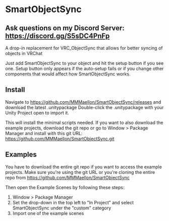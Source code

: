 # SmartObjectSync

## Ask questions on my Discord Server: <https://discord.gg/S5sDC4PnFp>

A drop-in replacement for VRC_ObjectSync that allows for better syncing of objects in VRChat

Just add SmartObjectSync to your object and hit the setup button if you see one. Setup button only appears if the auto-setup fails or if you change other components that would affect how SmartObjectSync works.

## Install

Navigate to <https://github.com/MMMaellon/SmartObjectSync/releases> and download the latest .unitypackage
Double-click the .unitypackage with your Unity Project open to import it.

This will install the minimal scripts needed.
If you want to also download the example projects, download the git repo or go to Window > Package Manager and install with this git URL: <https://github.com/MMMaellon/SmartObjectSync.git>

## Examples

You have to download the entire git repo if you want to access the example projects. Make sure you're using the git URL or you're cloning the entire repo from <https://github.com/MMMaellon/SmartObjectSync>

Then open the Example Scenes by following these steps:

1. Window > Package Manager
2. Set the drop-down in the top left to "In Project" and select SmartObjectSync under the "custom" category
3. Import one of the example scenes
